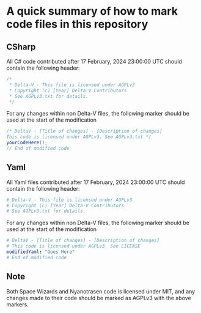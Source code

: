 ﻿# A quick summary of how to mark code files in this repository

## CSharp

All C# code contributed after 17 February, 2024 23:00:00 UTC should contain the following header:

```csharp
/*
 * Delta-V - This file is licensed under AGPLv3
 * Copyright (c) [Year] Delta-V Contributors
 * See AGPLv3.txt for details.
 */
```

For any changes within non Delta-V files, the following marker should be used at the start of the modification

```csharp
/* DeltaV - [Title of changes] - [Description of changes]
This code is licensed under AGPLv3. See AGPLv3.txt */
yourCodeHere();
// End of modified code
```

## Yaml

All Yaml files contributed after 17 February, 2024 23:00:00 UTC should contain the following header:

```yaml
# Delta-V - This file is licensed under AGPLv3
# Copyright (c) [Year] Delta-V Contributors
# See AGPLv3.txt for details.
```

For any changes within non Delta-V files, the following marker should be used at the start of the modification

```yaml
# DeltaV - [Title of changes] - [Description of changes]
# This code is licensed under AGPLv3. See LICENSE
modifiedYaml: "Goes Here"
# End of modified code
```

## Note

Both Space Wizards and Nyanotrasen code is licensed under MIT, and any changes made to their code should be marked as AGPLv3 with the above markers.
